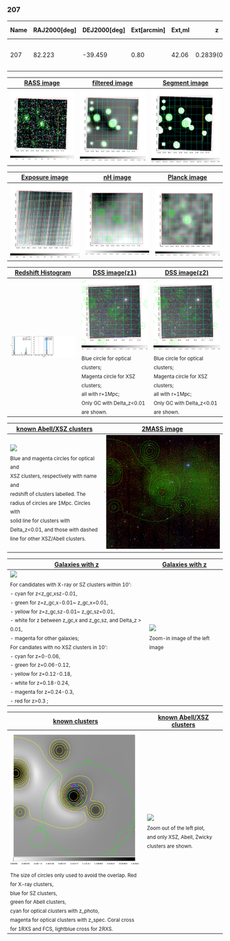 <div STYLE="page-break-after: always;"></div>

### 207

|Name|RAJ2000[deg]|DEJ2000[deg] |Ext[arcmin]| Ext,ml | z | z_src| C|GC(XSZ,Delta_z<0.01)| GC(OPT,Delta_z<0.01)|GC| R_sig[arcmin] | R500[arcmin] | R500[Mpc]| CRsig[c/s] | CR500[c/s] |L500[1E44 erg/s]|F500[1E-12 erg/s/cm^2]| M500[1E14 Msun]|Tx[keV]|Cnt_sig|Beta|Rc[arcmin]|Comment|Alias|
|---|---|---|---|---|---|------|---|--------|---------|----------|---|---|---|---|---|---|---|---|---|---|---|---|---|---|
|207| 82.223| -39.459| 0.80| 42.06| 0.2839(0.000)| z_xsz| B| MCXC, PSZ2, Tar| W| MCXC, N, PSZ2, Tar, W| 12.700| 5.457| 1.403| 0.311(0.035)| 0.284(0.032)| 14.660(0.623)| 5.770(0.245)| 10.50(0.20)| 10.04(0.12)| 229.8| 0.688(-0.081+0.117)| 1.857(-0.557+0.648)| -| k011|

|[RASS image](../image/207/207_img.pdf)|[filtered image](../image/207/207_fil.pdf)|[Segment image](../image/207/207_seg.pdf)|
|-------------------|--------------------|-------------------|
| <img src="../image/207/207_img.png" width="300">  | <img src="../image/207/207_fil.png" width="300">   | <img src="../image/207/207_seg.png" width="300">  |

|[Exposure image](../image/207/207_mex.pdf)| [nH image](../image/207/207_nh.pdf)| [Planck image](../image/207/207_p.pdf)|
|-------------------|--------------------|-------------------|
|<img src="../image/207/207_mex.png" width="300">   | <img src="../image/207/207_nh.png" width="300">    | <img src="../image/207/207_p.png" width="300"> |

|[Redshift Histogram](../image/207/207_zg.pdf) | [DSS image(z1)](../image/207/207_dss_z1.pdf)      |  [DSS image(z2)](../image/207/207_dss_z2.pdf)    |
|-------------------|--------------------|-------------------|
|<img src="../image/207/207_zg.png" width="300"> |<img src="../image/207/207_dss_z1.png" width="300"> <sub><br>Blue circle for optical clusters; <br>Magenta circle for XSZ clusters; <br>all with r=1Mpc; <br>Only GC with Delta_z<0.01 are shown. </sub>| <img src="../image/207/207_dss_z2.png" width="300"><sub><br>Blue circle for optical clusters; <br>Magenta circle for XSZ clusters; <br>all with r=1Mpc; <br>Only GC with Delta_z<0.01 are shown. </sub> |

|[known Abell/XSZ clusters](../image/207/207_m.pdf) | [2MASS image](../image/207/207_2mass.pdf)      |
|-------------------|-------------------|
|<img src=../image/207/207_m.png width="300"> <br><sub>Blue and magenta circles for optical and <br>XSZ clusters, respectively with name and <br>redshift of clusters labelled. The <br>radius of circles are 1Mpc. Circles with <br>solid line for clusters with <br>Delta_z<0.01, and those with dashed <br>line for other XSZ/Abell clusters.        </sub>|<img src="../image/207/207_2mass.png" width="300">  |

|[Galaxies with z](../image/207/207_opt_ned.pdf) |[Galaxies with z](../image/207/207_opt_ned_zoom.pdf) |
|-------------------|-------------------|
| <img src=../image/207/207_opt_ned.png width="300"> <br><sub> For candidates with X-ray or SZ clusters within 10': <br> - cyan for z<z_gc,xsz-0.01, <br> - green for z=z_gc,x-0.01~ z_gc,x+0.01, <br> - yellow for z=z_gc,sz-0.01~ z_gc,sz+0.01, <br> - white for z between z_gc,x and z_gc,sz, and Delta_z > 0.01, <br> - magenta for other galaxies; <br>For candiates with no XSZ clusters in 10': <br> - cyan for z=0-0.06, <br> - green for z=0.06-0.12, <br> - yellow for z=0.12-0.18, <br> - white for z=0.18-0.24, <br> - magenta for z=0.24-0.3, <br> - red for z>0.3 ;  </sub>|<img src=../image/207/207_opt_ned_zoom.png width="300">  <br><sub> Zoom-in image of the left image</sub>|

|[known clusters](../image/207/207_gc.pdf) |[known Abell/XSZ clusters](../image/207/207_gc_large.pdf) |
|-------------------|-------------------|
| <img src=../image/207/207_gc.png width="300"> <br><sub> The size of circles only used to avoid the overlap. Red for X-ray clusters, <br> blue for SZ clusters, <br> green for Abell clusters, <br> cyan for optical clusters with z_photo, <br> magenta for optical clusters with z_spec. Coral cross for 1RXS and FCS, lightblue cross for 2RXS. </sub>|<img src=../image/207/207_gc_large.png width="300"> <br><sub> Zoom out of the left plot, <br> and only XSZ, Abell, Zwicky clusters are shown. </sub> |



